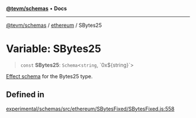 [**@tevm/schemas**](../../README.md) • **Docs**

***

[@tevm/schemas](../../modules.md) / [ethereum](../README.md) / SBytes25

# Variable: SBytes25

> `const` **SBytes25**: `Schema`\<`string`, \`0x$\{string\}\`\>

[Effect schema](https://github.com/Effect-TS/schema) for the Bytes25 type.

## Defined in

[experimental/schemas/src/ethereum/SBytesFixed/SBytesFixed.js:558](https://github.com/qbzzt/tevm-monorepo/blob/main/experimental/schemas/src/ethereum/SBytesFixed/SBytesFixed.js#L558)
